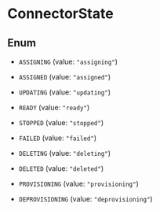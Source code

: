 

# ConnectorState

## Enum


* `ASSIGNING` (value: `"assigning"`)

* `ASSIGNED` (value: `"assigned"`)

* `UPDATING` (value: `"updating"`)

* `READY` (value: `"ready"`)

* `STOPPED` (value: `"stopped"`)

* `FAILED` (value: `"failed"`)

* `DELETING` (value: `"deleting"`)

* `DELETED` (value: `"deleted"`)

* `PROVISIONING` (value: `"provisioning"`)

* `DEPROVISIONING` (value: `"deprovisioning"`)



